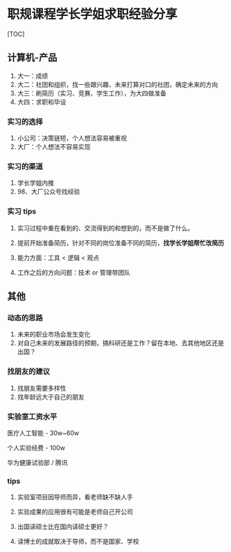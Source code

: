 # 职规课程学长学姐求职经验分享

[TOC]

## 计算机-产品



1. 大一：成绩
2. 大二：社团和组织，找一些跟兴趣、未来打算对口的社团，确定未来的方向
3. 大三：刷简历（实习、竞赛、学生工作），为大四做准备
4. 大四：求职和毕设



### 实习的选择

1. 小公司：决策链短，个人想法容易被重视
2. 大厂：个人想法不容易实现

### 实习的渠道

1. 学长学姐内推
2. 98、大厂公众号找经验

### 实习 tips

1. 实习过程中重在看到的、交流得到的和想到的，而不是做了什么。

2. 提前开始准备简历，针对不同的岗位准备不同的简历，**找学长学姐帮忙改简历**
3. 能力方面：工具 < 逻辑 < 观点
4. 工作之后的方向问题：技术 or 管理带团队



## 其他



### 动态的思路

1. 未来的职业市场会发生变化
2. 对自己未来的发展路径的预期，搞科研还是工作？留在本地、去其他地区还是出国？



### 找朋友的建议

1. 找朋友需要多样性
2. 找年龄远大于自己的朋友



### 实验室工资水平

医疗人工智能 - 30w~60w

个人实验经费 - 100w

华为健康试验部 / 腾讯



### tips

1. 实验室项目因导师而异，看老师缺不缺人手

2. 实验成果的应用很有可能是老师自己开公司
3. 出国读硕士比在国内读硕士更好？
4. 读博士的成就取决于导师，而不是国家、学校